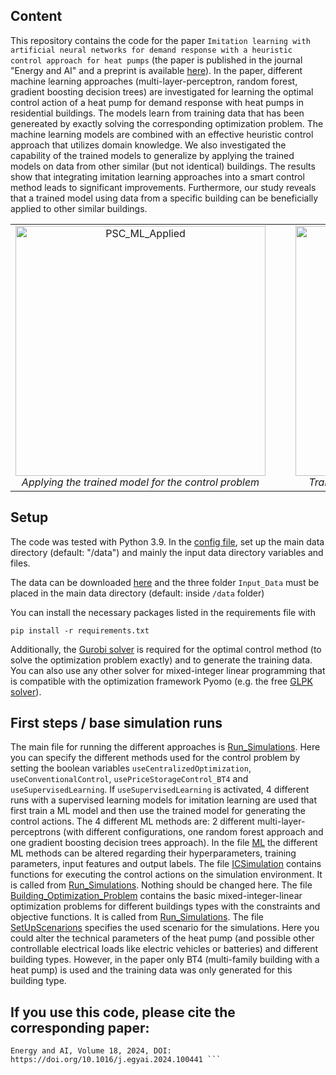 ## Content
This repository contains the code for the paper ```Imitation learning with artificial neural networks for demand response with a heuristic control approach for heat pumps``` (the paper is published in the journal "Energy and AI" and a preprint is available [here](https://arxiv.org/abs/2407.11561)). In the paper, different machine learning approaches (multi-layer-perceptron, random forest, gradient boosting decision trees) are investigated for learning the optimal control action of a heat pump for demand response with heat pumps in residential buildings. The models learn from training data that has been genereated by exactly solving the corresponding optimization problem. The machine learning models are combined with an effective heuristic control approach that utilizes domain knowledge. We also investigated the capability of the trained models to generalize by applying the trained models on data from other similar (but not identical) buildings. The results show that integrating imitation learning approaches into a smart control method leads to significant improvements. Furthermore, our study reveals that a trained model using data from a specific building can be beneficially applied to other similar buildings.

<table style="border-collapse: collapse; width: 100%; table-layout: fixed;">
  <tr>
    <td style="text-align: center; vertical-align: top; padding-right: 40px; border: none;">
      <img src="https://github.com/thomasdengiz/Imitation_Learning_Weeks/assets/26788796/0b39b0c5-2c9d-4880-9f45-720ee8593e61" alt="PSC_ML_Applied" width="400"/>
      <div><em>Applying the trained model for the control problem</em></div>
    </td>
    <td style="text-align: center; vertical-align: top; border: none;">
      <img src="https://github.com/thomasdengiz/Imitation_Learning_Weeks/assets/26788796/e0ac77c5-5125-44c1-a560-be45a794f349" alt="Training_with_other_buildings" width="400"/>
      <div><em>Training process with data from other buildings</em></div>
    </td>
  </tr>
</table>








## Setup
The code was tested with Python 3.9. In the [config file](config.py), set up the main data directory (default: "/data") and mainly the input data directory variables and files.

The data can be downloaded [here](https://radar.kit.edu/radar/en/dataset/JieKFMOeZgzCYGmh#) and the three folder `Input_Data` must be placed in the main data directory (default: inside `/data` folder)

You can install the necessary packages listed in the requirements file with

```pip install -r requirements.txt```

Additionally, the [Gurobi solver](https://www.gurobi.com/) is required for the optimal control method (to solve the optimization problem exactly) and to generate the training data. You can also use any other solver for mixed-integer linear programming that is compatible with the optimization framework Pyomo (e.g. the free [GLPK solver](https://www.gnu.org/software/glpk/)). 

## First steps / base simulation runs
The main file for running the different approaches is [Run_Simulations](Run_Simulations.py). Here you can specify the different methods used for the control problem by setting the boolean variables `useCentralizedOptimization`, `useConventionalControl`, `usePriceStorageControl_BT4` and `useSupervisedLearning`. If `useSupervisedLearning` is activated, 4 different runs with a supervised learning models for imitation learning are used that first train a ML model and then use the trained model for generating the control actions. The 4 different ML methods are: 2 different multi-layer-perceptrons (with different configurations, one random forest approach and one gradient boosting decision trees approach). In the file [ML](ML.py) the different ML methods can be altered regarding their hyperparameters, training parameters, input features and output labels. The file [ICSimulation](ICSimulation.py) contains functions for executing the control actions on the simulation environment. It is called from [Run_Simulations](Run_Simulations.py). Nothing should be changed here. The file [Building_Optimization_Problem](Building_Optimization_Problem.py) contains the basic mixed-integer-linear optimization problems for different buildings types with the constraints and objective functions. It is called from [Run_Simulations](Run_Simulations.py). The file [SetUpScenarions](SetUpScenarions.py) specifies the used scenario for the simulations. Here you could alter the technical parameters of the heat pump (and possible other controllable electrical loads like electric vehicles or batteries) and different building types. However, in the paper only BT4 (multi-family building with a heat pump) is used and the training data was only generated for this building type. 

## If you use this code, please cite the corresponding paper:
```Thomas Dengiz, Max Kleinebrahm (2024): Imitation learning with artificial neural networks for demand response with a heuristic control approach for heat pumps,
Energy and AI, Volume 18, 2024, DOI: https://doi.org/10.1016/j.egyai.2024.100441 ```

